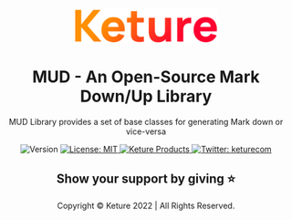 <div align="center">

<img alt='hero logo' src="./static/img/keture.png" width="50%" height="50%" />

</div>

<h1 align="center">MUD - An Open-Source Mark Down/Up Library</h1>

<p align="center">MUD Library provides a set of base classes for generating Mark down or vice-versa</p>
<p align="center">
  <img alt="Version" src="https://img.shields.io/badge/version-0.1.0-blue.svg?cacheSeconds=2592000" />
  <a href="https://keture.com" target="_blank">
    <img alt="License: MIT" src="https://img.shields.io/badge/License-MIT-yellow.svg" />
  </a>
    <a href="https://keture.com" target="_blank">
    <img alt="Keture Products" src="https://img.shields.io/badge/Keture-Products-orange?style=flat-square&logo=appveyorlogo=data:image/png;base64" />
  </a>
  <a href="https://twitter.com/keturecom" target="_blank">
    <img alt="Twitter: keturecom" src="https://img.shields.io/twitter/follow/keturecom.svg?style=social" />
  </a>
</p>

<!-- <p align="center">

  <img src="" style="border-radius: 20 "  alt="animated" width="20%"/>
  <img src="" style="background: none;"  alt="animated" width="20%"  />

</p> -->

<div align="center">

## Show your support by giving ⭐️

Copyright © Keture 2022 | All Rights Reserved.

</div>


